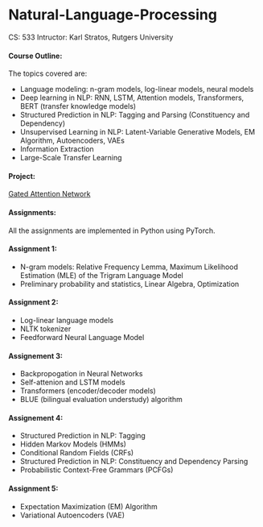 # Natural-Language-Processing

CS: 533 Intructor: Karl Stratos, Rutgers University

#### Course Outline:
The topics covered are: 
* Language modeling: n-gram models, log-linear models, neural models
* Deep learning in NLP: RNN, LSTM, Attention models, Transformers, BERT (transfer knowledge models)
* Structured Prediction in NLP: Tagging and Parsing (Constituency and Dependency)
* Unsupervised Learning in NLP: Latent-Variable Generative Models, EM Algorithm, Autoencoders, VAEs
* Information Extraction
* Large-Scale Transfer Learning 

#### Project: 
[Gated Attention Network](https://github.com/prakruti-joshi/Gated-Attention-Network)

#### Assignments:

All the assignments are implemented in Python using PyTorch. 

#### Assignment 1: 
* N-gram models: Relative Frequency Lemma, Maximum Likelihood Estimation (MLE) of the Trigram Language Model
* Preliminary probability and statistics, Linear Algebra, Optimization

#### Assignment 2:
* Log-linear language models
* NLTK tokenizer
* Feedforward Neural Language Model

#### Assignement 3: 
* Backpropogation in Neural Networks
* Self-attenion and LSTM models
* Transformers (encoder/decoder models)
* BLUE (bilingual evaluation understudy) algorithm

#### Assignement 4:
* Structured Prediction in NLP: Tagging
* Hidden Markov Models (HMMs)
* Conditional Random Fields (CRFs)
* Structured Prediction in NLP: Constituency and Dependency Parsing
* Probabilistic Context-Free Grammars (PCFGs)

#### Assignment 5:
* Expectation Maximization (EM) Algorithm
* Variational Autoencoders (VAE)
